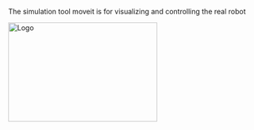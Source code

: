 The simulation tool moveit is for visualizing and controlling the real robot 




<img src="images/niryo_moveit.png" alt="Logo" width="300" height="200">
